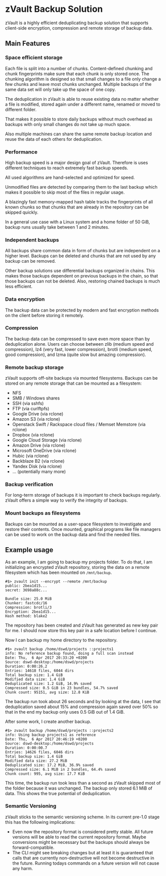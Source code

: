 # zVault Backup Solution
zVault is a highly efficient deduplicating backup solution that supports
client-side encryption, compression and remote storage of backup data.

## Main Features

### Space efficient storage
Each file is split into a number of chunks. Content-defined chunking and chunk
fingerprints make sure that each chunk is only stored once. The chunking
algorithm is designed so that small changes to a file only change a few chunks
and leave most chunks unchanged. Multiple backups of the same data set will only
take up the space of one copy.

The deduplication in zVault is able to reuse existing data no matter whether a
file is modified, stored again under a different name, renamed or moved to
different folder.

That makes it possible to store daily backups without much overhead as backups
with only small changes do not take up much space.

Also multiple machines can share the same remote backup location and reuse the
data of each others for deduplication.

### Performance
High backup speed is a major design goal of zVault. Therefore is uses different
techniques to reach extremely fast backup speeds.

All used algorithms are hand-selected and optimized for speed.

Unmodified files are detected by comparing them to the last backup which makes
it possible to skip most of the files in regular usage.

A blazingly fast memory-mapped hash table tracks the fingerprints of all known
chunks so that chunks that are already in the repository can be skipped quickly.

In a general use case with a Linux system and a home folder of 50 GiB, backup
runs usually take between 1 and 2 minutes.

### Independent backups
All backups share common data in form of chunks but are independent on a higher
level. Backups can be deleted and chunks that are not used by any backup can be
removed.

Other backup solutions use differential backups organized in chains. This makes
those backups dependent on previous backups in the chain, so that those backups
can not be deleted. Also, restoring chained backups is much less efficient.

### Data encryption
The backup data can be protected by modern and fast encryption methods on the
client before storing it remotely.

### Compression
The backup data can be compressed to save even more space than by deduplication
alone. Users can choose between zlib (medium speed and compression),
lz4 (very fast, lower compression), brotli (medium speed, good compression), and
lzma (quite slow but amazing compression).

### Remote backup storage
zVault supports off-site backups via mounted filesystems. Backups can be stored
on any remote storage that can be mounted as a filesystem:
- NFS
- SMB / Windows shares
- SSH (via sshfs)
- FTP (via curlftpfs)
- Google Drive (via rclone)
- Amazon S3 (via rclone)
- Openstack Swift / Rackspace cloud files / Memset Memstore (via rclone)
- Dropbox (via rclone)
- Google Cloud Storage (via rclone)
- Amazon Drive (via rclone)
- Microsoft OneDrive (via rclone)
- Hubic (via rclone)
- Backblaze B2 (via rclone)
- Yandex Disk (via rclone)
- ... (potentially many more)

### Backup verification
For long-term storage of backups it is important to check backups regularly.
zVault offers a simple way to verify the integrity of backups.

### Mount backups as filesystems
Backups can be mounted as a user-space filesystem to investigate and restore
their contents. Once mounted, graphical programs like file managers can be used
to work on the backup data and find the needed files.


## Example usage

As an example, I am going to backup my projects folder. To do that, I am
initializing an encrypted zVault repository, storing the data on a remote
filesystem which has been mounted on `/mnt/backup`.

    #$> zvault init --encrypt --remote /mnt/backup
    public: 2bea1d15...
    secret: 3698a88c...

    Bundle size: 25.0 MiB
    Chunker: fastcdc/16
    Compression: brotli/3
    Encryption: 2bea1d15...
    Hash method: blake2

The repository has been created and zVault has generated as new key pair for me.
I should now store this key pair in a safe location before I continue.

Now I can backup my home directory to the repository.

    #$> zvault backup /home/dswd/projects ::projects1
    info: No reference backup found, doing a full scan instead
    Date: Thu,  6 Apr 2017 20:33:20 +0200
    Source: dswd-desktop:/home/dswd/projects
    Duration: 0:00:26.2
    Entries: 14618 files, 6044 dirs
    Total backup size: 1.4 GiB
    Modified data size: 1.4 GiB
    Deduplicated size: 1.2 GiB, 14.9% saved
    Compressed size: 0.5 GiB in 23 bundles, 54.7% saved
    Chunk count: 95151, avg size: 12.8 KiB

The backup run took about 26 seconds and by looking at the data, I see that
deduplication saved about 15% and compression again saved over 50% so that in
the end my backup only uses 0.5 GiB out of 1.4 GiB.

After some work, I create another backup.

    #$> zvault backup /home/dswd/projects ::projects2
    info: Using backup projects1 as reference
    Date: Thu,  6 Apr 2017 20:46:19 +0200
    Source: dswd-desktop:/home/dswd/projects
    Duration: 0:00:00.7
    Entries: 14626 files, 6046 dirs
    Total backup size: 1.4 GiB
    Modified data size: 27.2 MiB
    Deduplicated size: 17.2 MiB, 36.9% saved
    Compressed size: 6.1 MiB in 2 bundles, 64.4% saved
    Chunk count: 995, avg size: 17.7 KiB

This time, the backup run took less than a second as zVault skipped most of
the folder because it was unchanged. The backup only stored 6.1 MiB of data.
This shows the true potential of deduplication.


### Semantic Versioning
zVault sticks to the semantic versioning scheme. In its current pre-1.0 stage
this has the following implications:
- Even now the repository format is considered pretty stable. All future
  versions will be able to read the current repository format. Maybe conversions
  might be necessary but the backups should always be forward-compatible.
- The CLI might see breaking changes but at least it is guaranteed that calls
  that are currently non-destructive will not become destructive in the future.
  Running todays commands on a future version will not cause any harm.
